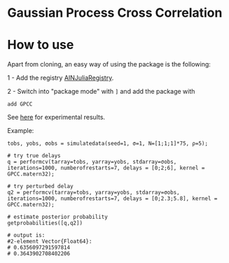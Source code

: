 # Gaussian Process Cross Correlation



# How to use

Apart from cloning, an easy way of using the package is the following:

1 - Add the registry [AINJuliaRegistry](https://github.com/HITS-AIN/AINJuliaRegistry).

2 - Switch into "package mode" with ```]``` and add the package with
```
add GPCC
```


See [here](https://github.com/ngiann/GPCCExperiments) for experimental results.

Example:
```
tobs, yobs, σobs = simulatedata(seed=1, σ=1, N=[1;1;1]*75, ρ=5);

# try true delays
q = performcv(tarray=tobs, yarray=yobs, stdarray=σobs, iterations=1000, numberofrestarts=7, delays = [0;2;6], kernel = GPCC.matern32);

# try perturbed delay
q2 = performcv(tarray=tobs, yarray=yobs, stdarray=σobs, iterations=1000, numberofrestarts=7, delays = [0;2.3;5.8], kernel = GPCC.matern32);

# estimate posterior probability
getprobabilities([q,q2])

# output is:
#2-element Vector{Float64}:
# 0.6356097291597814
# 0.3643902708402206

```
